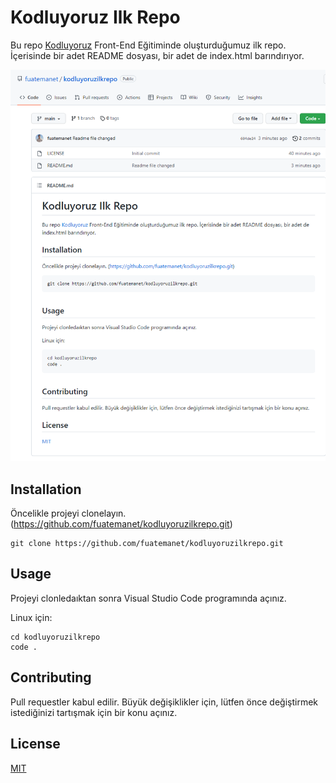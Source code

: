 # Kodluyoruz Ilk Repo
Bu repo [Kodluyoruz](https://www.kodluyoruz.org) Front-End Eğitiminde oluşturduğumuz ilk repo. İçerisinde bir adet README  dosyası, bir adet de index.html barındırıyor.

![KodluyoruzIlkRepo](./kodluyoruzilkrepo.png)

## Installation
Öncelikle projeyi clonelayın. (https://github.com/fuatemanet/kodluyoruzilkrepo.git)

```git
git clone https://github.com/fuatemanet/kodluyoruzilkrepo.git
```

## Usage
Projeyi clonledaıktan sonra Visual Studio Code programında açınız.

Linux için:

```
cd kodluyoruzilkrepo
code .
```

## Contributing
Pull requestler kabul edilir. Büyük değişiklikler için, lütfen önce değiştirmek istediğinizi tartışmak için bir konu açınız.

## License
[MIT](https://choosealicense.com)
